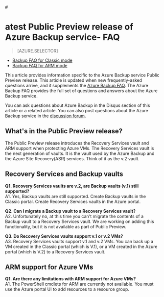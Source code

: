 #<properties
   pageTitle="Public preview release of Azure Backup FAQ | Microsoft Azure"
   description="This version of the FAQ supports the Public Preview release of the Azure Backup service. Answers to frequently asked questions about the backup agent, backup and retention, recovery, security and other common questions about the Azure Backup solution."
   services="backup"
   documentationCenter=""
   authors="markgalioto"
   manager="jwhit"
   editor=""
   keywords="backup solution; backup service"/>

<tags
   ms.service="backup"
   ms.workload="storage-backup-recovery"
	 ms.tgt_pltfrm="na"
	 ms.devlang="na"
	 ms.topic="get-started-article"
	 ms.date="03/30/2016"
	 ms.author="trinadhk; markgal; jimpark;"/>

# atest Public Preview release of Azure Backup service- FAQ

> [AZURE.SELECTOR]
- [Backup FAQ for Classic mode](backup-azure-backup-faq.md)
- [Backup FAQ for ARM mode](backup-azure-backup-ibiza-faq.md)

This article provides information specific to the Azure Backup service Public Preview release. This article is updated when new frequently-asked questions arrive, and it supplements the [Azure Backup FAQ](backup-azure-backup-faq). The Azure Backup FAQ provides the full set of questions and answers about the Azure Backup service.  

You can ask questions about Azure Backup in the Disqus section of this article or a related article. You can also post questions about the Azure Backup service in the [discussion forum](https://social.msdn.microsoft.com/forums/azure/home?forum=windowsazureonlinebackup).

## What's in the Public Preview release?
The Public Preview release introduces the Recovery Services vault and ARM support when protecting Azure VMs. The Recovery Services vault is the next generation of vaults. It is the vault used by the Azure Backup and the Azure Site Recovery(ASR) services. Think of it as the v.2 vault.

## Recovery Services and Backup vaults

**Q1. Recovery Services vaults are v.2, are Backup vaults (v.1) still supported?** <br/>
A1. Yes, Backup vaults are still supported. Create Backup vaults in the Classic portal. Create Recovery Services vaults in the Azure portal.

**Q2. Can I migrate a Backup vault to a Recovery Services vault?** <br/>
A2. Unfortunately no, at this time you can't migrate the contents of a Backup vault to a Recovery Services vault. We are working on adding this functionality, but it is not available as part of Public Preview.

**Q3. Do Recovery Services vaults support v.1 or v.2 VMs?** <br/>
 A3. Recovery Services vaults support v.1 and v.2 VMs. You can back up a VM created in the Classic portal (which is V.1), or a VM created in the Azure portal (which is V.2) to a Recovery Services vault.


## ARM support for Azure VMs

**Q1. Are there any limitations with ARM support for Azure VMs?** <br/>
A1. The PowerShell cmdlets for ARM are currently not available. You must use the Azure portal UI to add resources to a resource group.
